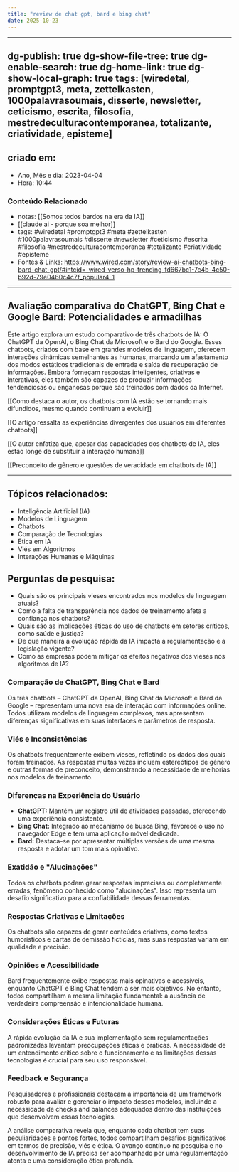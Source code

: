 ```yaml
---
title: "review de chat gpt, bard e bing chat"
date: 2025-10-23
---
```


---
dg-publish: true
dg-show-file-tree: true
dg-enable-search: true
dg-home-link: true
dg-show-local-graph: true
tags: [wiredetal, promptgpt3, meta, zettelkasten, 1000palavrasoumais, disserte, newsletter, ceticismo, escrita, filosofia, mestredeculturacontemporanea, totalizante, criatividade, episteme]
---
## criado em: 
-  Ano, Mês e dia: 2023-04-04
- Hora: 10:44

### Conteúdo Relacionado
- notas: [[Somos todos bardos na era da IA]]
- [[claude ai - porque soa melhor]]
- tags: #wiredetal  #promptgpt3 #meta #zettelkasten #1000palavrasoumais #disserte #newsletter #ceticismo #escrita #filosofia #mestredeculturacontemporanea #totalizante #criatividade #episteme
- Fontes & Links: https://www.wired.com/story/review-ai-chatbots-bing-bard-chat-gpt/#intcid=_wired-verso-hp-trending_fd667bc1-7c4b-4c50-b92d-79e0460c4c7f_popular4-1
---

## Avaliação comparativa do ChatGPT, Bing Chat e Google Bard: Potencialidades e armadilhas

Este artigo explora um estudo comparativo de três chatbots de IA: O ChatGPT da OpenAI, o Bing Chat da Microsoft e o Bard do Google. Esses chatbots, criados com base em grandes modelos de linguagem, oferecem interações dinâmicas semelhantes às humanas, marcando um afastamento dos modos estáticos tradicionais de entrada e saída de recuperação de informações. Embora forneçam respostas inteligentes, criativas e interativas, eles também são capazes de produzir informações tendenciosas ou enganosas porque são treinados com dados da Internet.

 [[Como destaca o autor, os chatbots com IA estão se tornando mais difundidos, mesmo quando continuam a evoluir]]

 [[O artigo ressalta as experiências divergentes dos usuários em diferentes chatbots]]

 [[O autor enfatiza que, apesar das capacidades dos chatbots de IA, eles estão longe de substituir a interação humana]]

[[Preconceito de gênero e questões de veracidade em chatbots de IA]]

   
---
## Tópicos relacionados:
- Inteligência Artificial (IA)
- Modelos de Linguagem
- Chatbots
- Comparação de Tecnologias
- Ética em IA
- Viés em Algoritmos
- Interações Humanas e Máquinas

## Perguntas de pesquisa:
- Quais são os principais vieses encontrados nos modelos de linguagem atuais?
- Como a falta de transparência nos dados de treinamento afeta a confiança nos chatbots?
- Quais são as implicações éticas do uso de chatbots em setores críticos, como saúde e justiça?
- De que maneira a evolução rápida da IA impacta a regulamentação e a legislação vigente?
- Como as empresas podem mitigar os efeitos negativos dos vieses nos algoritmos de IA?

### **Comparação de ChatGPT, Bing Chat e Bard**
Os três chatbots – ChatGPT da OpenAI, Bing Chat da Microsoft e Bard da Google – representam uma nova era de interação com informações online. Todos utilizam modelos de linguagem complexos, mas apresentam diferenças significativas em suas interfaces e parâmetros de resposta.

### **Viés e Inconsistências**
Os chatbots frequentemente exibem vieses, refletindo os dados dos quais foram treinados. As respostas muitas vezes incluem estereótipos de gênero e outras formas de preconceito, demonstrando a necessidade de melhorias nos modelos de treinamento.

### **Diferenças na Experiência do Usuário**
- **ChatGPT:** Mantém um registro útil de atividades passadas, oferecendo uma experiência consistente.
- **Bing Chat:** Integrado ao mecanismo de busca Bing, favorece o uso no navegador Edge e tem uma aplicação móvel dedicada.
- **Bard:** Destaca-se por apresentar múltiplas versões de uma mesma resposta e adotar um tom mais opinativo.

### **Exatidão e "Alucinações"**
Todos os chatbots podem gerar respostas imprecisas ou completamente erradas, fenômeno conhecido como "alucinações". Isso representa um desafio significativo para a confiabilidade dessas ferramentas.

### **Respostas Criativas e Limitações**
Os chatbots são capazes de gerar conteúdos criativos, como textos humorísticos e cartas de demissão fictícias, mas suas respostas variam em qualidade e precisão.

### **Opiniões e Acessibilidade**
Bard frequentemente exibe respostas mais opinativas e acessíveis, enquanto ChatGPT e Bing Chat tendem a ser mais objetivos. No entanto, todos compartilham a mesma limitação fundamental: a ausência de verdadeira compreensão e intencionalidade humana.

### **Considerações Éticas e Futuras**
A rápida evolução da IA e sua implementação sem regulamentações padronizadas levantam preocupações éticas e práticas. A necessidade de um entendimento crítico sobre o funcionamento e as limitações dessas tecnologias é crucial para seu uso responsável.

### **Feedback e Segurança**
Pesquisadores e profissionais destacam a importância de um framework robusto para avaliar e gerenciar o impacto desses modelos, incluindo a necessidade de checks and balances adequados dentro das instituições que desenvolvem essas tecnologias.

A análise comparativa revela que, enquanto cada chatbot tem suas peculiaridades e pontos fortes, todos compartilham desafios significativos em termos de precisão, viés e ética. O avanço contínuo na pesquisa e no desenvolvimento de IA precisa ser acompanhado por uma regulamentação atenta e uma consideração ética profunda.